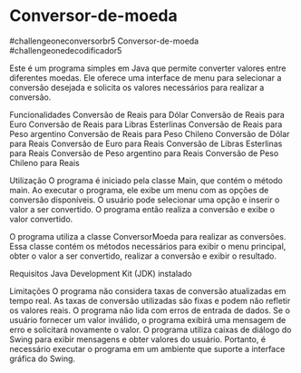 # Conversor-de-moeda
#challengeoneconversorbr5
Conversor-de-moeda
#challengeonedecodificador5

Este é um programa simples em Java que permite converter valores entre diferentes moedas. Ele oferece uma interface de menu para selecionar a conversão desejada e solicita os valores necessários para realizar a conversão.

Funcionalidades Conversão de Reais para Dólar Conversão de Reais para Euro Conversão de Reais para Libras Esterlinas Conversão de Reais para Peso argentino Conversão de Reais para Peso Chileno Conversão de Dólar para Reais Conversão de Euro para Reais Conversão de Libras Esterlinas para Reais Conversão de Peso argentino para Reais Conversão de Peso Chileno para Reais

Utilização O programa é iniciado pela classe Main, que contém o método main. Ao executar o programa, ele exibe um menu com as opções de conversão disponíveis. O usuário pode selecionar uma opção e inserir o valor a ser convertido. O programa então realiza a conversão e exibe o valor convertido.

O programa utiliza a classe ConversorMoeda para realizar as conversões. Essa classe contém os métodos necessários para exibir o menu principal, obter o valor a ser convertido, realizar a conversão e exibir o resultado.

Requisitos Java Development Kit (JDK) instalado

Limitações O programa não considera taxas de conversão atualizadas em tempo real. As taxas de conversão utilizadas são fixas e podem não refletir os valores reais. O programa não lida com erros de entrada de dados. Se o usuário fornecer um valor inválido, o programa exibirá uma mensagem de erro e solicitará novamente o valor. O programa utiliza caixas de diálogo do Swing para exibir mensagens e obter valores do usuário. Portanto, é necessário executar o programa em um ambiente que suporte a interface gráfica do Swing.
